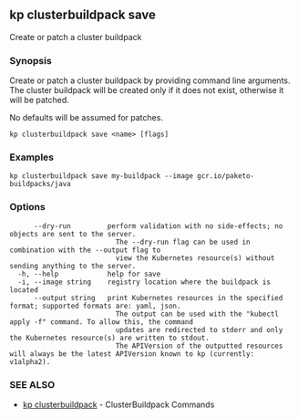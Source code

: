 ## kp clusterbuildpack save

Create or patch a cluster buildpack

### Synopsis

Create or patch a cluster buildpack by providing command line arguments.
The cluster buildpack will be created only if it does not exist, otherwise it will be patched.

No defaults will be assumed for patches.


```
kp clusterbuildpack save <name> [flags]
```

### Examples

```
kp clusterbuildpack save my-buildpack --image gcr.io/paketo-buildpacks/java
```

### Options

```
      --dry-run         perform validation with no side-effects; no objects are sent to the server.
                          The --dry-run flag can be used in combination with the --output flag to
                          view the Kubernetes resource(s) without sending anything to the server.
  -h, --help            help for save
  -i, --image string    registry location where the buildpack is located
      --output string   print Kubernetes resources in the specified format; supported formats are: yaml, json.
                          The output can be used with the "kubectl apply -f" command. To allow this, the command
                          updates are redirected to stderr and only the Kubernetes resource(s) are written to stdout.
                          The APIVersion of the outputted resources will always be the latest APIVersion known to kp (currently: v1alpha2).
```

### SEE ALSO

* [kp clusterbuildpack](kp_clusterbuildpack.md)	 - ClusterBuildpack Commands

